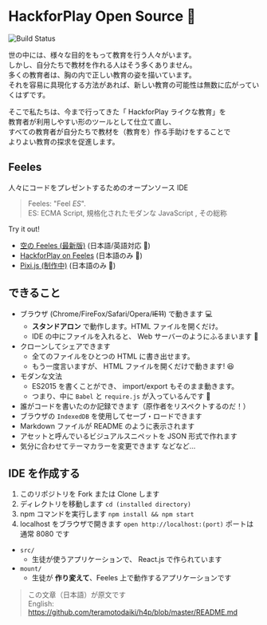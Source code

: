 # HackforPlay Open Source 🏫  

![Build Status](https://travis-ci.org/Feeles/IDE.svg?branch=master)

世の中には、様々な目的をもって教育を行う人々がいます。  
しかし、自分たちで教材を作れる人はそう多くありません。  
多くの教育者は、胸の内で正しい教育の姿を描いています。  
それを容易に具現化する方法があれば、新しい教育の可能性は無数に広がっていくはずです。  

そこで私たちは、今まで行ってきた「 HackforPlay ライクな教育」を  
教育者が利用しやすい形のツールとして仕立て直し、  
すべての教育者が自分たちで教材を（教育を）作る手助けをすることで  
よりよい教育の探求を促進します。  


## Feeles

人々にコードをプレゼントするためのオープンソース IDE

> Feeles: "Feel *ES*".  
ES: ECMA Script, 規格化されたモダンな JavaScript , その総称

Try it out!
- [空の Feeles (最新版)](https://feeles.github.io/IDE/dist)
(日本語/英語対応 🍔)
- [HackforPlay on Feeles](https://feeles.github.io/IDE/dist/hack-rpg.html)
(日本語のみ 🍣)
- [Pixi.js (制作中)](https://tenonno.github.io/RPG-2/)
(日本語のみ 🍣)


## できること

- ブラウザ (Chrome/FireFox/Safari/Opera/~~IE11~~) で動きます 💻
  - **スタンドアロン** で動作します。HTML ファイルを開くだけ。
  - IDE の中にファイルを入れると、 Web サーバーのようにふるまいます 🎩
- クローンしてシェアできます
  - 全てのファイルをひとつの HTML に書き出せます。
  - もう一度言いますが、 HTML ファイルを開くだけで動きます! 😆
- モダンな文法
  - ES2015 を書くことができ、 import/export もそのまま動きます。
  - つまり、中に `Babel` と `require.js` が入っているんです 👀
- 誰がコードを書いたのか記録できます（原作者をリスペクトするのだ！）
- ブラウザの `IndexedDB` を使用してセーブ・ロードできます
- Markdown ファイルが README のように表示されます
- アセットと呼んでいるビジュアルスニペットを JSON 形式で作れます
- 気分に合わせてテーマカラーを変更できます
などなど…

## IDE を作成する

1. このリポジトリを Fork または Clone します
2. ディレクトリを移動します `cd (installed directory)`
3. npm コマンドを実行します `npm install && npm start`
4. localhost をブラウザで開きます `open http://localhost:(port)` ポートは通常 8080 です

- `src/`
  - 生徒が使うアプリケーションで、 React.js で作られています
- `mount/`
  - 生徒が **作り変えて**、Feeles 上で動作するアプリケーションです

> この文章（日本語）が原文です  
English: <https://github.com/teramotodaiki/h4p/blob/master/README.md>

